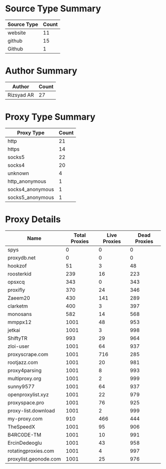 # Source Type Summary

| Source Type | Count |
|-------------|-------|
| website | 11 |
| github | 15 |
| Github | 1 |


# Author Summary

| Author | Count |
|--------|-------|
| Rizsyad AR | 27 |


# Proxy Type Summary

| Proxy Type | Count |
|------------|-------|
| http | 21 |
| https | 14 |
| socks5 | 22 |
| socks4 | 20 |
| unknown | 4 |
| http_anonymous | 1 |
| socks4_anonymous | 1 |
| socks5_anonymous | 1 |


# Proxy Details

| Name | Total Proxies | Live Proxies | Dead Proxies |
|------|---------------|--------------|---------------|
| spys | 0 | 0 | 0 |
| proxydb.net | 0 | 0 | 0 |
| hookzof | 51 | 3 | 48 |
| roosterkid | 239 | 16 | 223 |
| opsxcq | 343 | 0 | 343 |
| proxifly | 370 | 24 | 346 |
| Zaeem20 | 430 | 141 | 289 |
| clarketm | 400 | 3 | 397 |
| monosans | 582 | 14 | 568 |
| mmppx12 | 1001 | 48 | 953 |
| jetkai | 1001 | 3 | 998 |
| ShiftyTR | 993 | 29 | 964 |
| zloi-user | 1001 | 64 | 937 |
| proxyscrape.com | 1001 | 716 | 285 |
| rootjazz.com | 1001 | 20 | 981 |
| proxy4parsing | 1001 | 8 | 993 |
| multiproxy.org | 1001 | 2 | 999 |
| sunny9577 | 1001 | 64 | 937 |
| openproxylist.xyz | 1001 | 22 | 979 |
| proxyspace.pro | 1001 | 76 | 925 |
| proxy-list.download | 1001 | 2 | 999 |
| my-proxy.com | 910 | 466 | 444 |
| TheSpeedX | 1001 | 95 | 906 |
| B4RC0DE-TM | 1001 | 10 | 991 |
| ErcinDedeoglu | 1001 | 43 | 958 |
| rotatingproxies.com | 1001 | 4 | 997 |
| proxylist.geonode.com | 1001 | 25 | 976 |
